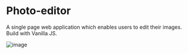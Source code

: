 # Photo-editor

A single page web application which enables users to edit their images. Build with Vanilla JS.

![image](https://user-images.githubusercontent.com/95874838/174659334-04f93f4c-a4c2-4950-a0f0-c248ac91482b.png)
